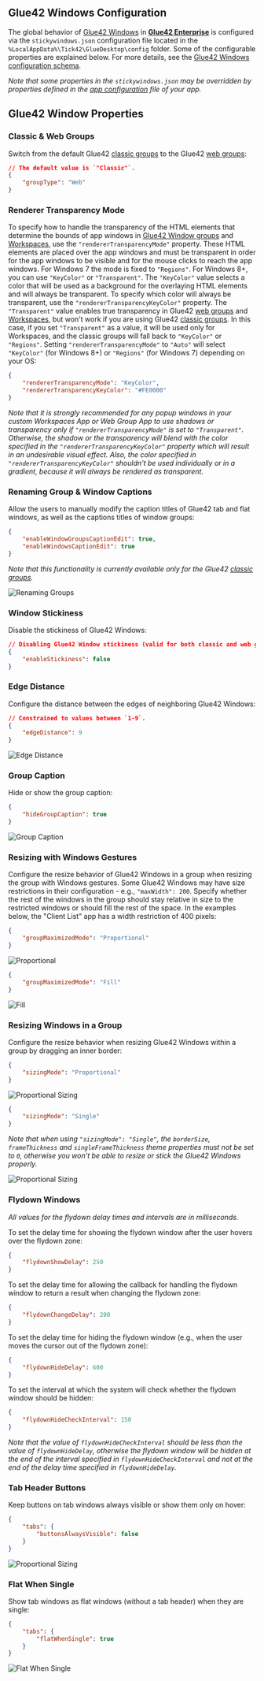 ## Glue42 Windows Configuration

The global behavior of [Glue42 Windows](../../../glue42-concepts/windows/window-management/overview/index.html) in [**Glue42 Enterprise**](https://glue42.com/enterprise/) is configured via the `stickywindows.json` configuration file located in the `%LocalAppData%\Tick42\GlueDesktop\config` folder. Some of the configurable properties are explained below. For more details, see the [Glue42 Windows configuration schema](../../../assets/configuration/stickywindows.json).

*Note that some properties in the `stickywindows.json` may be overridden by properties defined in the [app configuration](../application/index.html) file of your app.*

## Glue42 Window Properties

### Classic & Web Groups

Switch from the default Glue42 [classic groups](../../../glue42-concepts/windows/window-management/overview/index.html#window_groups-classic_groups) to the Glue42 [web groups](../../../glue42-concepts/windows/window-management/overview/index.html#window_groups-web_groups):

```json
// The default value is `"Classic"`.
{
    "groupType": "Web"
}
```

### Renderer Transparency Mode

To specify how to handle the transparency of the HTML elements that determine the bounds of app windows in [Glue42 Window groups](../../../glue42-concepts/windows/window-management/overview/index.html#window_groups) and [Workspaces](../../../glue42-concepts/windows/workspaces/overview/index.html), use the `"rendererTransparencyMode"` property. These HTML elements are placed over the app windows and must be transparent in order for the app windows to be visible and for the mouse clicks to reach the app windows. For Windows 7 the mode is fixed to `"Regions"`. For Windows 8+, you can use `"KeyColor"` or `"Transparent"`. The `"KeyColor"` value selects a color that will be used as a background for the overlaying HTML elements and will always be transparent. To specify which color will always be transparent, use the `"rendererTransparencyKeyColor"` property. The `"Transparent"` value enables true transparency in Glue42 [web groups](../../../glue42-concepts/windows/window-management/overview/index.html#window_groups-web_groups) and [Workspaces](../../../glue42-concepts/windows/workspaces/overview/index.html), but won't work if you are using Glue42 [classic groups](../../../glue42-concepts/windows/window-management/overview/index.html#window_groups-classic_groups). In this case, if you set `"Transparent"` as a value, it will be used only for Workspaces, and the classic groups will fall back to `"KeyColor"` or `"Regions"`. Setting `"rendererTransparencyMode"` to `"Auto"` will select `"KeyColor"` (for Windows 8+) or `"Regions"` (for Windows 7) depending on your OS:

```json
{
    "rendererTransparencyMode": "KeyColor",
    "rendererTransparencyKeyColor": "#FE0000"
}
```

*Note that it is strongly recommended for any popup windows in your custom Workspaces App or Web Group App to use shadows or transparency only if `"rendererTransparencyMode"` is set to `"Transparent"`. Otherwise, the shadow or the transparency will blend with the color specified in the `"rendererTransparencyKeyColor"` property which will result in an undesirable visual effect. Also, the color specified in `"rendererTransparencyKeyColor"` shouldn't be used individually or in a gradient, because it will always be rendered as transparent.*

### Renaming Group & Window Captions

<glue42 name="addClass" class="colorSection" element="p" text="Available since Glue42 Enterprise 3.17">

Allow the users to manually modify the caption titles of Glue42 tab and flat windows, as well as the captions titles of window groups:

```json
{
    "enableWindowGroupsCaptionEdit": true,
    "enableWindowsCaptionEdit": true
}
```

*Note that this functionality is currently available only for the Glue42 [classic groups](../../../glue42-concepts/windows/window-management/overview/index.html#window_groups-classic_groups).*

![Renaming Groups](../../../images/groups/renaming-captions.gif)

### Window Stickiness

Disable the stickiness of Glue42 Windows:

```json
// Disabling Glue42 Window stickiness (valid for both classic and web groups).
{
    "enableStickiness": false
}
```

### Edge Distance

Configure the distance between the edges of neighboring Glue42 Windows:

```json
// Constrained to values between `1-9`.
{
    "edgeDistance": 9
}
```

![Edge Distance](../../../images/sw-configuration/edge-distance.png)

### Group Caption

Hide or show the group caption:

```json
{
    "hideGroupCaption": true
}
```

![Group Caption](../../../images/sw-configuration/hide-group-caption.gif)

### Resizing with Windows Gestures

Configure the resize behavior of Glue42 Windows in a group when resizing the group with Windows gestures. Some Glue42 Windows may have size restrictions in their configuration - e.g., `"maxWidth": 200`. Specify whether the rest of the windows in the group should stay relative in size to the restricted windows or should fill the rest of the space. In the examples below, the "Client List" app has a width restriction of 400 pixels:

```json
{
    "groupMaximizedMode": "Proportional"
}
```

![Proportional](../../../images/sw-configuration/proportional.gif)

```json
{
    "groupMaximizedMode": "Fill"
}
```

![Fill](../../../images/sw-configuration/fill.gif)

### Resizing Windows in a Group

Configure the resize behavior when resizing Glue42 Windows within a group by dragging an inner border:

```json
{
    "sizingMode": "Proportional"
}
```

![Proportional Sizing](../../../images/sw-configuration/sizing-proportional.gif)

```json
{
    "sizingMode": "Single"
}
```

*Note that when using `"sizingMode": "Single"`, the `borderSize`, `frameThickness` and `singleFrameThickness` theme properties must not be set to `0`, otherwise you won't be able to resize or stick the Glue42 Windows properly.*

![Proportional Sizing](../../../images/sw-configuration/sizing-single.gif)

### Flydown Windows

*All values for the flydown delay times and intervals are in milliseconds.*

To set the delay time for showing the flydown window after the user hovers over the flydown zone:

```json
{
    "flydownShowDelay": 250
}
```

To set the delay time for allowing the callback for handling the flydown window to return a result when changing the flydown zone:

```json
{
    "flydownChangeDelay": 200
}
```

To set the delay time for hiding the flydown window (e.g., when the user moves the cursor out of the flydown zone):

```json
{
    "flydownHideDelay": 600
}
```

To set the interval at which the system will check whether the flydown window should be hidden:

```json
{
    "flydownHideCheckInterval": 150
}
```

*Note that the value of `flydownHideCheckInterval` should be less than the value of `flydownHideDelay`, otherwise the flydown window will be hidden at the end of the interval specified in `flydownHideCheckInterval` and not at the end of the delay time specified in `flydownHideDelay`.*

### Tab Header Buttons

Keep buttons on tab windows always visible or show them only on hover:

```json
{
    "tabs": {
        "buttonsAlwaysVisible": false
    }
}
```

![Proportional Sizing](../../../images/sw-configuration/buttons.gif)

### Flat When Single

Show tab windows as flat windows (without a tab header) when they are single:

```json
{
    "tabs": {
        "flatWhenSingle": true
    }
}
```

![Flat When Single](../../../images/sw-configuration/flat-single.gif)